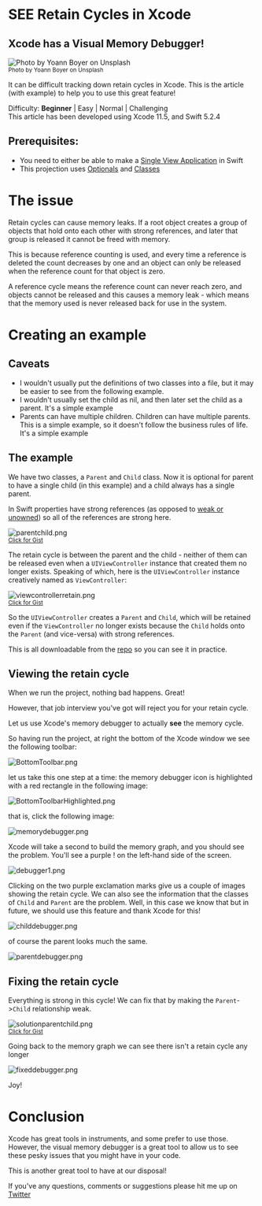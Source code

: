 # SEE Retain Cycles in Xcode
## Xcode has a Visual Memory Debugger!

![Photo by Yoann Boyer on Unsplash](Images/cover.jpg)<br/>
<sub>Photo by Yoann Boyer on Unsplash<sub>

It can be difficult tracking down retain cycles in Xcode. This is the article (with example) to help you to use this great feature!

Difficulty: **Beginner** | Easy | Normal | Challenging<br/>
This article has been developed using Xcode 11.5, and Swift 5.2.4

## Prerequisites: 
* You need to either be able to make a [Single View Application](https://medium.com/swlh/your-first-ios-application-using-xcode-9983cf6efb71) in Swift
* This projection uses [Optionals](https://medium.com/@stevenpcurtis.sc/simply-optionals-in-swift-or-not-ee63c3999e16) and [Classes](https://medium.com/@stevenpcurtis.sc/classes-in-swift-5b969441ce72)


# The issue
Retain cycles can cause memory leaks. If a root object creates a group of objects that hold onto each other with strong references, and later that group is released it cannot be freed with memory. 

This is because reference counting is used, and every time a reference is deleted the count decreases by one and an object can only be released when the reference count for that object is zero.

A reference cycle means the reference count can never reach zero, and objects cannot be released and this causes a memory leak - which means that the memory used is never released back for use in the system.

# Creating an example
## Caveats
* I wouldn't usually put the definitions of two classes into a file, but it may be easier to see from the following example.
* I wouldn't usually set the child as nil, and then later set the child as a parent. It's a simple example
* Parents can have multiple children. Children can have multiple parents. This is a simple example, so it doesn't follow the business rules of life. It's a simple example

## The example

We have two classes, a `Parent` and `Child` class. Now it is optional for parent to have a single child (in this example) and a child always has a single parent. 

In Swift properties have strong references (as opposed to [weak or unowned](https://medium.com/@stevenpcurtis.sc/swift-self-weak-or-unowned-7e2327974f36)) so all of the references are strong here.

![parentchild.png](Images/parentchild.png)<br>
<sub>[Click for Gist](https://gist.github.com/stevencurtis/193409c45d77f249212e08846a588d6e) <sub>

The retain cycle is between the parent and the child - neither of them can be released even when a `UIViewController` instance that created them no longer exists. Speaking of which, here is the `UIViewController` instance creatively named as `ViewController`:

![viewcontrollerretain.png](Images/viewcontrollerretain.png)<br>
<sub>[Click for Gist](https://gist.github.com/stevencurtis/f5c8830c06cb07e412f42d9b941ffdad) <sub>

So the `UIViewController` creates a `Parent` and `Child`, which will be retained even if the `ViewController` no longer exists because the `Child` holds onto the `Parent` (and vice-versa) with strong references. 

This is all downloadable from the [repo](https://github.com/stevencurtis/VisualMemoryDebugger) so you can see it in practice.

## Viewing the retain cycle
When we run the project, nothing bad happens. Great!

However, that job interview you've got will reject you for your retain cycle. 

Let us use Xcode's memory debugger to actually **see** the memory cycle.

So having run the project, at right the bottom of the Xcode window we see the following toolbar:

![BottomToolbar.png](Images/BottomToolbar.png)<br>

let us take this one step at a time: the memory debugger icon is highlighted with a red rectangle in the following image:

![BottomToolbarHighlighted.png](Images/BottomToolbarHighlighted.png)<br>

that is, click the following image:

![memorydebugger.png](Images/memorydebugger.png)<br>

Xcode will take a second to build the memory graph, and you should see the problem. You'll see a purple ! on the left-hand side of the screen. 

![debugger1.png](Images/debugger1.png)<br>

Clicking on the two purple exclamation marks give us a couple of images showing the retain cycle. We can also see the information that the classes of `Child` and `Parent` are the problem. Well, in this case we know that but in future, we should use this feature and thank Xcode for this!

![childdebugger.png](Images/childdebugger.png)<br>

of course the parent looks much the same.

![parentdebugger.png](Images/parentdebugger.png)<br>


## Fixing the retain cycle
Everything is strong in this cycle! We can fix that by making the `Parent`->`Child` relationship weak.


![solutionparentchild.png](Images/solutionparentchild.png)<br>
<sub>[Click for Gist](https://gist.github.com/stevencurtis/ca1691f15ea3f3862705cc2bae675725) <sub>

Going back to the memory graph we can see there isn't a retain cycle any longer

![fixeddebugger.png](Images/fixeddebugger.png)<br>

Joy!

# Conclusion
Xcode has great tools in instruments, and some prefer to use those. However, the visual memory debugger is a great tool to allow us to see these pesky issues that you might have in your code.

This is another great tool to have at our disposal!

If you've any questions, comments or suggestions please hit me up on [Twitter](https://twitter.com/stevenpcurtis) 
